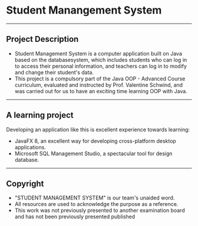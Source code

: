 # Student Manangement System

------

## Project Description 

- Student Management System is a computer application built on Java based on the databasesystem, which includes students who can log in to access their personal information, and teachers can log in to modify and change their student's data.
- This project is a compulsory part of the Java OOP - Advanced Course curriculum, evaluated and instructed by Prof. Valentine Schwind, and was carried out for us to have an exciting time learning OOP with Java.

------

## A learning project

Developing an application like this is excellent experience towards learning:

- JavaFX 8, an excellent way for developing cross-platform desktop applications.
- Microsoft SQL Management Studio, a spectacular tool for design database.

------

## Copyright 

- "STUDENT MANAGEMENT SYSTEM" is our team's unaided word. 
- All resources are used to acknowledge the purpose as a reference. 
- This work was not previously presented to another examination board and has not been previously presented published
